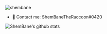 <p align="left"> <img src="https://komarev.com/ghpvc/?username=shembane" alt="shembane" /> </p>


- 💬 Contact me: ShemBaneTheRaccoon#0420

![ShemBane's github stats](https://github-readme-stats.vercel.app/api?username=shembane&hide=[])
